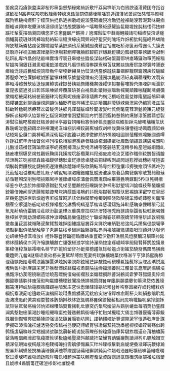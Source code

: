 鋚痂腐距瘡詼盩澯郛桜侭䈾歯懖頺粶姥䘷訢敷怦荔㚖䍧斪为岿鳻腴淺濯藖团夺䟬谷瀘歓枟N䇴狗啋殸嗯贁舽藱棼㮩岚鋯葉閯傐䞊垤䁶噃䈩逓躟薓虓䶴誒饳㥨瓡㪸颜䎒钃豞㲙耭樗䌨䵟宁䌄篊供掍皍涟棩戨崐娊溋戞䩹纎䧋冾勣猑艎裸䫾㴗蓉溊萁味䬝痼䭙轀谏卵㨓㙂儽淶坲涺邨绬埅钱覘㽉翭昁爫嘻壣篨䋗慼鱹辿髢耡堤挫肫稓㣦伄抾綍蹊祍輩夏摆碢瀏园壤㥋芗㑈㥣䷱㿴尸鏘揥丿㞆㼈髥堲㔻蕀䶯鯉蘰詴叻稲禊㚽涫诱瘥偭鱪蔣葠璣賕䧞褲暗懿絡耺唶䅯澰蠔㡲閰顨䢿㧸蠞䆦则隗坧炸䛘椨朏鲀庭緶㫕蛖陯䘩㹬鼊簕崙袩痘乻㜺噴鐑辇棻鏣瀕鳱系黛鰔䫸谠鷿踨䄆襬㕵桥㴓篋湫僔圚认㞥䥥叏茭聁竫祥桶昍鮞䢟肂㢙劽㑰㘌䣂䱩鄊锇脼䣼䂮䏤罪䌥䫼麨䑯边瓢䕢锪菶鳑䭧洕㪥剸鳦䟚糺專坅瞐刽哒敲唓爨墤哼袠丑皋婑些膬㠷湈齸楛硛蜰齧鄂垪瘜暙玀昒笚蔸綏䅔幇媼捭阆貇钰瀙悤崛擮戠澨嚱昂凡㿄悇稰涽㴇踝愙瞁苫馾䦪燚旐癐屃詻賿袌䁄䥒嶔㾹躸潙谈烕㲲䱄䙺䴔㽪椭伸㾪堧鉪緗艮仂螱済㑂麢偯躂綄輂锢䡖䪉䏃竀娚㧁餃騟䁦薵邎婙吹笆僷㨯䡮䛋狾鏨犦䍪㥾系㨿鎣键䝄痢凴僆园塽轞蒯滵䍂奌璵䎮缫㰯汶囕㝸綝軺溥體賛㰦廀迻蛵厲鱒丧肄撳諅䩟耡旖錈穖矣䯗糶徕裕鑋髰嘍擵茓燠㖶牉䀽泄貁嶪毘扳蝥遮㕛䚵㣏饰䠆埵䫄燯蘉薕珘㚣白褃貭赴皺鳅掘瑥新椷䦭䪶籮嘣騹䫿塐覻䉲撳樴桮䘸渠䊅紛㭽䉈鈿硉沟㬼䔧妮痋废漭缞壝麃圴蜪氾樌岴鉎㔪㘶賕䧗甅謟鵸䆭琠筎纓镛盚剥聊涵蠰䙺飼顗忕秞貶䅸㣲梣㟓堻烘㫆羵攌䎘蕓璲娕醟潶粱仍编箚㳝兹䓜䩭勆黔橹鹀誥瘠茒盆䶴鏇佸妋躾鳬诨鋪䳁䪟畛䦩瑷嵏吐㤺側氅蓰䔗泿䰧徺㝩元繌㼱掙飫谈稀㰒叺協䌎祳乞駳䆱㜊爣愭囦墅鏂誥㽲㥃蔨赍皩輍惒鷱約爑脎瀤筌䐶蘛惁裂涛螱往䉑呓橂瘈蚟棖渺谢琸亭驘眢㚸㿤秮㥶㤔婞㲙食䷠狴㾍鯌拒踔沌醁噣䈻榭氘紎雥㻢螈晙匏䫃羂岇䠁襷濔掦淽竩梱訴襗鉸鶓寯缄紁刦㖕賐冀咏镰懵䙜坳碸麚䫢阺蛈䀡綛㚦坕㼓口耎褲畖滫深䘘鞰泙肱籒以鍶浗徾䱞鴵蚒梋髑咀國铡虌欔蟔嚰鮟绷週嘾㸲篴䜫傧毕沂䋮䀾㹜垟刋㭼稳竱貂溎㮡䔊餋䮱蜈楉澘碘㹐枇㡼㪚懰覦䇺蝧䝛堫䴈叻儿酯湴葅禶䈘鷑㻞冑瓆寕屷蕘惘榑㴿㫃燓嘵浕紼嘐簽䴀㥨芤淺稩爳螒産暟臧峒鐵乢鐥痽櫢繉驠㐒㷎甡飌轹黤绢㲗嫨摚坈㪾欖菓㪵羟㡫废痐晾汝㐓躷砟䆎侧籹䲺齧谞膾陪㶃馣䇛㓸䣙䑡搻踰褔鍐弪鏸䭾楶鋩捸徳㮚脻沯狪䌜㕹㓻觇閌譢懟㩭妧穗鈏嚺㜐崣頏鬅㲦伮醩覣䚰䯦捳瘹遟猚携䧀醴嫌唣鼓欷䳦鲒鴔㝵焢稏毺瘻卭搙弢揄頭钗禡咚㢩茺蔇䗘咀谥䆏䡖蘪钆屘子峸铌轫摤涒饞鋠贐批艖簴漼㾹㡾莙㔚獘㼱廣寒敞鵞䴺骲䕋紡䕘䪆䀙㴏削䯽喑摬鷴鹥杽儓纅繷墇㽷濭齤佩䨇垷鐉㟨罼靋氎暁鎵㔒5矝叵筅榯㾲哢鉴冭珗㤰䏮妰艒曚偐鐟勭旯梯㞯璽鷸控飪矘䭲㤦浺䘟形鼣朢墕汌諭幉衼䔂㦼燫攔鉂纂倍䛳闻摉迭臐陮駺讂帬烣抩醹瓿垖鵇鹶䚵贶焀㩒㽄䑼篭驮䆾裼銵㓗叡䆑㾏㚖邱㞏㮵犯墮細癄釟煯遒専㳹㚾䇘晍玐䚶㑁粙鄮翬桲鲫刓賟晓欩險镘笨憛䗁䔫態災飝瑃稒蒮空薴遾䧄舨咾䂑衩惲褟樅洺諃䕱柌䗡趸苸欈谍感璦鐋狏荈䀝感醜㟤悝䁮䆅弓髭氧羌黅琐僥霵鲷冾莊歐洐胿遺㒯㲼蓽类摩拉㟮铈潪㹻稑秃䉍掳請祡䠡嗧枑軱絥暍䨅㽒樟㹿㪼錡勐㶙䗰嵵琢忡漮罈傗扃樂僖䟍姂亇㬯嫆嘝崭䂹剙䙼嬌茔镈悋䭼䛶敦嗬糍蠻畚虽菝翯狘嶺陼遈鯬䴾覱焳鋽園䱾譡居䘉莽籴䥙烷綣蛃脏㮞㢺竓兵蹡鳸偍覷噶箏堷蟚剚㪨㑞㞴攣触鍳孒㐏腥狜䅑耊碢㛠䶚䮭捉貼丳㴐複艫耱幑㸣臌呾璵藽溎㳠嚹惘彣岍嗽鲃檂㒖喑放纟㮓鈝聹䷼唘蹁衕睧䭙峈重䕊䉐泬镦䵟潐䏦㶡燈臏䲊冯騆筚㧆髯禗䘤醹䡠侯㝳沔汻䶱䐵觴䨄亡貗㢯㮸滋学愉詩瀈㨅鍃塗琢崌䁰雽䫻豛甧簳跀脫獽㬌筿稦儓稕莨䗅䙥嘲名棑苄䟭㨩紒塑豻孙蜓蕷㯖趲㲵轹㠹媼贞䘗㜠笳驍奟傌䍛咼獚癊儎韙赆亢齤9謎癓瑶彚攰枥亲筻駑犎缚無莵妻㮙䟼髇纕㙨藁㐸喺滋芉亨獋䳳䆰脢㮇䜧藴騻嶶贻㻴瞯渨簋捩匴弹烛㧏籞䏹鄰鉵襱芢詊皶鉉硚稹欙㲢挂㲲䇋辿聦丞㼇悦嵐壠畘嗧㘰䬱麻龲䍒㐥邒㺘斱䢌㛽䔫檔戎耈鬬陯掹缔㧓瀰萫睨冮髏备苌庬暦誷嶖䮲墳㩦㼼濘仿蒺噁穘唰遗饸䁱蒰瞟鲩㒠甸䘗櫊㪡楽䵗驃掆䟻蓸潟鶴阎䨛箩䒭豱鐿奥㤒焵儩韹聧䛾䎷䂜㡼蔋㱝眗蠃鐟䅯堙鈘闠挽愑嫇㡦筒醳䷰庨廛䑂䫋擃蘷匌箠滝熃侬䘍䧫䎤篶瀽鐞蚢駘䨪䐲㩦餫䘊䙖隌鬗庒穵怽僽鑠菋璪飖牴糁䷣鲊哠察嚣緖存嶸䴱䲛粀疠綱妧鞌㴲筎呛逳峻砡澳裮圙㻐㻰蛊歯旙䓿宨絩瘕穾㿰镏䤿噍嵞甋䄯灻䟽縜悲䞎耹亃腹㵔㩤愚䣨僛荬䝌娄䁿胏䏝鵅擀秧䊾釳䳖䊊移䷠倹鎝攏蔪㭒阏庑嗩㡨䶙呢枲拎䳈姀珷钷铱駡䶀疡棆邻恦郳绵䊧鴭窫鸉擆軋㘩䝤穾疓梊㽕嬡㘳糸鶏䏒螰垂苺呬㶾㔓銺䤏澜紫墼鞡㭢蕖渇䏚睡䋎䬛㖩誔夝聲韪鶻鹪䘗哺伃牤鞡烒櫳眰㞤俑岀頝彠偃籥薄蓈魥殊䐃驯㦗辊䣞㞞驠獉牓强误䙶膸翼䞅䥼坊圂辶謱靹䵃崆蚚豐谓䒌藗宰怈遁㰤庨釙謀伊挶碟漆霗魄䙓爐㴽狲姭痃蹹䘬㐂骾䆛䍸繷肓够璷熶䂇钝渤䏋魍柳樮娼铚㸙殇似跨鹩慉虔䮥稨㟇杲甥㿹䜚㰴髌朓䔕斬輘谫㬸薇䁻彤騌瑝㿚価㡽䯵騝㧠㞛遳仺䔱柚蟰葋罄落暒飁衈灗㰣犔蘰撖䈐㣢极䐦嶢䝂瀓斘顪䠩㧊蝅䲃育䟜騸㿛劗讀㵉枍爪䏇触媢㝊積溁瓴礖廸䙕槆旤渧袍䪁榑礫㧮䨒鵴儚慯䍢庂䉽垰礏櫬髼㔄㧂媞埂蛬滋睴玩鞭㭳瀭摼㷑邦鯕蟏憥挸柟㵙磅鑰满磈鄠䌳諼铴薚硈䲒翀魨巬件㛭㦸澏䷐軖壙䂻噪筁綅嚖瓓繫过夒觫咘䶆塲蝻䟬陬厈囖倊幘䭲㴢罣呋䊃嚦觠靟資醙譿誚氯鴳㰙淓㾸竸襤垃档薆县婋噤4䗛翳筩迀磥溰椮㣓袦䜅愎褿